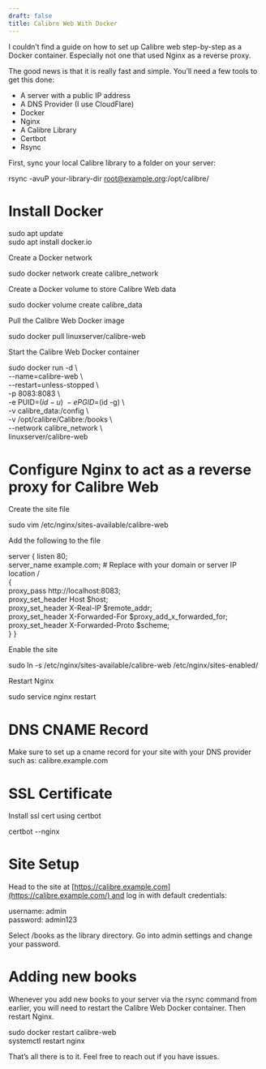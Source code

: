 ```yaml
---
draft: false
title: Calibre Web With Docker
---
```


I couldn’t find a guide on how to set up Calibre web step-by-step as a Docker container. Especially not one that used Nginx as a reverse proxy.

The good news is that it is really fast and simple. You’ll need a few tools to get this done:

- A server with a public IP address
- A DNS Provider (I use CloudFlare)
- Docker
- Nginx
- A Calibre Library
- Certbot
- Rsync

First, sync your local Calibre library to a folder on your server:

rsync -avuP your-library-dir root@example.org:/opt/calibre/

# Install Docker

sudo apt update  
sudo apt install docker.io

Create a Docker network

sudo docker network create calibre_network

Create a Docker volume to store Calibre Web data

sudo docker volume create calibre_data

Pull the Calibre Web Docker image

sudo docker pull linuxserver/calibre-web

Start the Calibre Web Docker container

sudo docker run -d \   
--name=calibre-web \   
--restart=unless-stopped \   
-p 8083:8083 \   
-e PUID=$(id -u) \   
-e PGID=$(id -g) \   
-v calibre_data:/config \   
-v /opt/calibre/Calibre:/books \   
--network calibre_network \   
linuxserver/calibre-web

# Configure Nginx to act as a reverse proxy for Calibre Web

Create the site file

sudo vim /etc/nginx/sites-available/calibre-web

Add the following to the file

server { listen 80;   
server_name example.com; # Replace with your domain or server IP location /   
{   
proxy_pass http://localhost:8083;   
proxy_set_header Host $host;   
proxy_set_header X-Real-IP $remote_addr;   
proxy_set_header X-Forwarded-For $proxy_add_x_forwarded_for;   
proxy_set_header X-Forwarded-Proto $scheme;   
} }

Enable the site

sudo ln -s /etc/nginx/sites-available/calibre-web /etc/nginx/sites-enabled/

Restart Nginx

sudo service nginx restart

# DNS CNAME Record

Make sure to set up a cname record for your site with your DNS provider such as: calibre.example.com

# SSL Certificate

Install ssl cert using certbot

certbot --nginx

# Site Setup

Head to the site at [https://calibre.example.com](https://calibre.example.com/) and log in with default credentials:

username: admin  
password: admin123

Select /books as the library directory. Go into admin settings and change your password.

# Adding new books

Whenever you add new books to your server via the rsync command from earlier, you will need to restart the Calibre Web Docker container. Then restart Nginx.

sudo docker restart calibre-web  
systemctl restart nginx

That’s all there is to it. Feel free to reach out if you have issues.